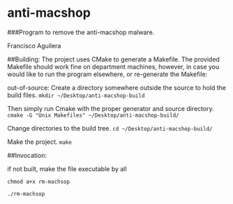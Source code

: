 # anti-macshop
###Program to remove the anti-macshop malware.

Francisco Aguilera

##Building:
The project uses CMake to generate a Makefile. The provided Makefile should work fine on department machines, however, in case you would like to run the program elsewhere, or re-generate the Makefile:

out-of-source: Create a directory somewhere outside the source to hold the build files.
`mkdir ~/Desktop/anti-macshop-build`

Then simply run Cmake with the proper generator and source directory.
`cmake -G "Unix Makefiles" ~/Desktop/anti-macshop-build/`

Change directories to the build tree.
`cd ~/Desktop/anti-macshop-build/`

Make the project.
`make`

##Invocation:

if not built, make the file executable by all

`chmod a+x rm-machsop`

`./rm-machsop`
